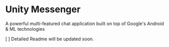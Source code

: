 # Unity Messenger
A powerful multi-featured chat application built on top of Google's Android &amp; ML technologies

[ ] Detailed Readme will be updated soon.
